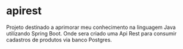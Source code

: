 # apirest
Projeto destinado a aprimorar meu conhecimento na linguagem Java utilizando Spring Boot. Onde sera criado uma Api Rest para consumir cadastros de produtos via banco Postgres.
